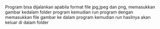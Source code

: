 Program bisa dijalankan apabila format file jpg,jpeg dan png, memasukkan gambar kedalam folder program kemudian run program dengan memasukkan file gambar ke dalam program kemudian run hasilnya akan keluar di dalam folder

